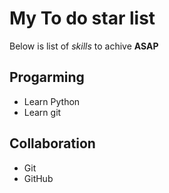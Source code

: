# My To do star list
Below is list of _skills_ to achive **ASAP**
## Progarming
  - Learn Python
  - Learn git
## Collaboration
  - Git
  - GitHub
